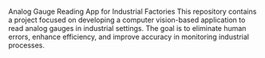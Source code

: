 Analog Gauge Reading App for Industrial Factories
This repository contains a project focused on developing a computer vision-based application to read analog gauges in industrial settings. The goal is to eliminate human errors, enhance efficiency, and improve accuracy in monitoring industrial processes.

